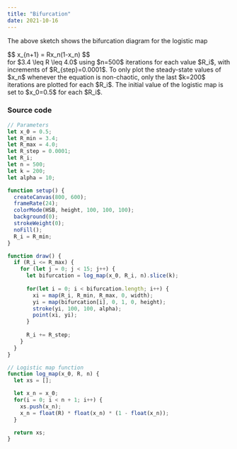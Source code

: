 ```yaml
---
title: "Bifurcation"
date: 2021-10-16
---
```


<style type="text/css">
   .p5js {border-radius:4px;}
</style>

<div class="p5js" id="bifurcation">
    <script language="javascript" type="text/javascript" src="https://cdnjs.cloudflare.com/ajax/libs/p5.js/1.3.1/p5.min.js"></script>
    <script language="javascript" type="text/javascript" src="/assets/p5js/bifurcation.js"></script>
</div>

The above sketch shows the bifurcation diagram for the logistic map
<div>
$$
x_{n+1} = Rx_n(1-x_n)
$$
</div>
for <span>$3.4 \leq R \leq 4.0$</span> using <span>$n=500$</span> iterations for each value <span>$R_i$</span>, with increments of <span>$R_{step}=0.0001$</span>. To only plot the steady-state values of <span>$x_n$</span> whenever the equation is non-chaotic, only the last <span>$k=200$</span> iterations are plotted for each <span>$R_i$</span>. The initial value of the logistic map is set to <span>$x_0=0.5$</span> for each <span>$R_i$</span>.

### Source code

```javascript
// Parameters
let x_0 = 0.5;
let R_min = 3.4;
let R_max = 4.0;
let R_step = 0.0001;
let R_i;
let n = 500;
let k = 200;
let alpha = 10;

function setup() {
  createCanvas(800, 600);
  frameRate(24);
  colorMode(HSB, height, 100, 100, 100);
  background(0);
  strokeWeight(0);
  noFill();
  R_i = R_min;
}

function draw() {
  if (R_i <= R_max) {
    for (let j = 0; j < 15; j++) {
      let bifurcation = log_map(x_0, R_i, n).slice(k);
      
      for(let i = 0; i < bifurcation.length; i++) {
        xi = map(R_i, R_min, R_max, 0, width);
        yi = map(bifurcation[i], 0, 1, 0, height);
        stroke(yi, 100, 100, alpha);
        point(xi, yi);
      }
      
      R_i += R_step;
    }
  }
}

// Logistic map function
function log_map(x_0, R, n) {
  let xs = [];

  let x_n = x_0;
  for(i = 0; i < n + 1; i++) {
    xs.push(x_n);
    x_n = float(R) * float(x_n) * (1 - float(x_n));
  }

  return xs;
}
```
